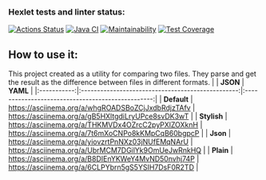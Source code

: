 ### Hexlet tests and linter status:
[![Actions Status](https://github.com/MarieTask/java-project-71/workflows/hexlet-check/badge.svg)](https://github.com/MarieTask/java-project-71/actions)
[![Java CI](https://github.com/MarieTask/java-project-71/actions/workflows/main.yml/badge.svg)](https://github.com/MarieTask/java-project-71/actions/workflows/main.yml)
[![Maintainability](https://api.codeclimate.com/v1/badges/008809d137859f906e03/maintainability)](https://codeclimate.com/github/MarieTask/java-project-71/maintainability)
[![Test Coverage](https://api.codeclimate.com/v1/badges/008809d137859f906e03/test_coverage)](https://codeclimate.com/github/MarieTask/java-project-71/test_coverage)

## How to use it:
This project created as a utility for comparing two files. They parse and get the result as the difference between files in different formats.
|             | **JSON**                                          | **YAML**                                          |
|:-----------:|:-------------------------------------------------:|:-------------------------------------------------:|
| **Default** | https://asciinema.org/a/whgROADSBoZCjJxdbRdjzTAfv | https://asciinema.org/a/gB5HXltgdiLryUPce8svDK3wT |
| **Stylish** | https://asciinema.org/a/THKMVDx4OZrcC2pyPXlZOXknH | https://asciinema.org/a/7t6mXoCNPo8kKMpCqB60bgpcP |
| **Json**    | https://asciinema.org/a/yiovzrtPnNXz03jNUfEMqNArU | https://asciinema.org/a/UbrMCM7DGilYk9OmUeJwRnkHQ |
| **Plain**   | https://asciinema.org/a/B8DIEnYKWeY4MvND50nvhj74P | https://asciinema.org/a/6CLPYbrn5gS5YSIH7DsF0R2TD |
